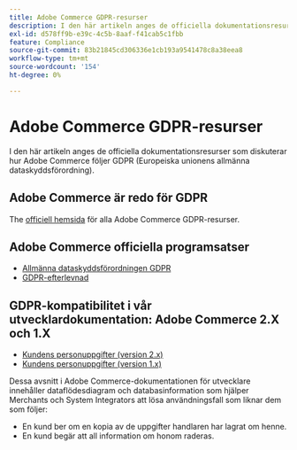 ```yaml
---
title: Adobe Commerce GDPR-resurser
description: I den här artikeln anges de officiella dokumentationsresurser som diskuterar hur Adobe Commerce följer GDPR (Europeiska unionens allmänna dataskyddsförordning).
exl-id: d578ff9b-e39c-4c5b-8aaf-f41cab5c1fbb
feature: Compliance
source-git-commit: 83b21845cd306336e1cb193a9541478c8a38eea8
workflow-type: tm+mt
source-wordcount: '154'
ht-degree: 0%

---
```


# Adobe Commerce GDPR-resurser

I den här artikeln anges de officiella dokumentationsresurser som diskuterar hur Adobe Commerce följer GDPR (Europeiska unionens allmänna dataskyddsförordning).

## Adobe Commerce är redo för GDPR

The [officiell hemsida](https://business.adobe.com/privacy/general-data-protection-regulation.html) för alla Adobe Commerce GDPR-resurser.

## Adobe Commerce officiella programsatser

* [Allmänna dataskyddsförordningen GDPR](/docs/commerce-operations/security-and-compliance/privacy/gdpr.html)
* [GDPR-efterlevnad](/docs/commerce-admin/start/compliance/privacy/compliance-gdpr.html)

## GDPR-kompatibilitet i vår utvecklardokumentation: Adobe Commerce 2.X och 1.X

* [Kundens personuppgifter (version 2.x)](/docs/commerce-operations/security-and-compliance/reference/data-m2.html)
* [Kundens personuppgifter (version 1.x)](/docs/commerce-operations/security-and-compliance/reference/data-m1.html)

Dessa avsnitt i Adobe Commerce-dokumentationen för utvecklare innehåller dataflödesdiagram och databasinformation som hjälper Merchants och System Integrators att lösa användningsfall som liknar dem som följer:

* En kund ber om en kopia av de uppgifter handlaren har lagrat om henne.
* En kund begär att all information om honom raderas.
